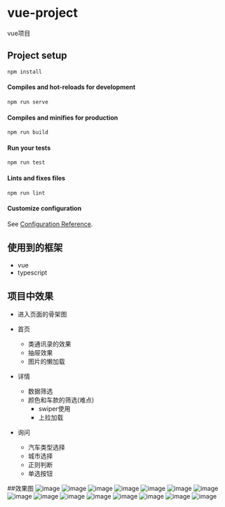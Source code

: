 ﻿# vue-project

vue项目

## Project setup
```
npm install
```

#### Compiles and hot-reloads for development
```
npm run serve
```

#### Compiles and minifies for production
```
npm run build
```

#### Run your tests
```
npm run test
```

#### Lints and fixes files
```
npm run lint
```

#### Customize configuration
See [Configuration Reference](https://cli.vuejs.org/config/).



## 使用到的框架

- vue
- typescript

## 项目中效果
- 进入页面的骨架图

- 首页
    - 类通讯录的效果
    - 抽屉效果
    - 图片的懒加载
- 详情
    - 数据筛选
    - 颜色和车款的筛选(难点)
        - swiper使用
        - 上拉加载
- 询问
    - 汽车类型选择
    - 城市选择
    - 正则判断
    - 单选按钮

##效果图
![image](/carQuote/public/img/gu.png) ![image](/carQuote/public/img/home.png) ![image](/carQuote/public/img/home2.png) ![image](/carQuote/public/img/detail.png) ![image](/carQuote/public/img/img.png) ![image](/carQuote/public/img/chooseColor.png) ![image](/carQuote/public/img/chooseCar.png) ![image](/carQuote/public/img/choose1.png) ![image](/carQuote/public/img/swiper.png) ![image](/carQuote/public/img/question.png) ![image](/carQuote/public/img/type.png) ![image](/carQuote/public/img/city.png)
![image](/public/img/dialog1.png) ![image](/public/img/success.png) ![image](/public/img/soft.png)
